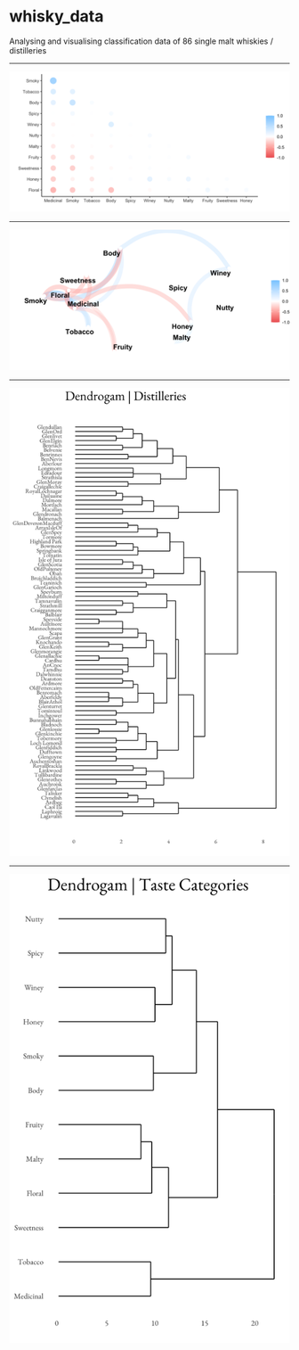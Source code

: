 # whisky_data

Analysing and visualising classification data of 86 single malt whiskies / distilleries

___

![](corr_plot.png)

___

![](network_plot.png)

___

![](dendrogram_dist.png)

___

![](dendrogram_taste.png)
